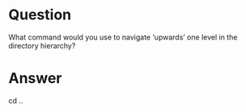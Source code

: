 # Question

What command would you use to navigate ‘upwards’ one level in the directory hierarchy?

# Answer

cd ..